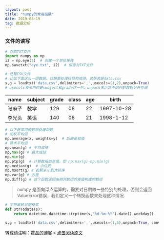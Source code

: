 ```yaml
---
layout: post
title: "numpy的常用函数"
date: 2019-08-19
tag: 数据分析
---
```


### 文件的读写

```python
# 存取TXT文件
import numpy as np
i2 = np.eye(3)  # 创建一个单位矩阵
np.savetxt("eye.txt", i2)  # 保存为TXT文件

# 处理CSV文件
# 比如下面这么一组数据，我想要处理科目和成绩，这张表是data.csv
s,g = loadtxt('data.csv',delimiters=',',usecols=(1,2),unpack=True)
# usecols表示用的是subject和grade这一列，unpack表示将不同列的数据分开存储
```

| name   | subject | grade | class | age  | birth      |
| ------ | ------- | ----- | ----- | ---- | ---------- |
| 张麻子 | 数学    | 129   | 08    | 22   | 1997-10-28 |
| 李光头 | 英语    | 140   | 08    | 21   | 1998-1-12  |

```python
# 以下是常用的数据处理函数
# 加权平均值
np.average(x, weights=y)  # 后面是权值
# 算术平均值
np.mean(g) # 平均成绩
np.max(g) # 最大成绩
np.min(g)
np.ptp(g)  # 计算数组的差值，即 np.max(g)-np.min(g)
np.median(g)  # 中位数
np.msort(g) # 按照从小到大排序
np.var(g) # 方差
np.diff(g) # 这个函数返回由相邻数组的差值构成的数组 
```

> numpy 是面向浮点运算的，需要对日期做一些特别的处理，否则会返回 ValueError错误，我们定义一个转换函数来处理这种情况.

```python
# 字符串转日期格式
def strTodate(s):
    return datetime.datetime.strptime(s,"%d-%m-%Y").date().weekday()

s,g = loadtxt('data.csv',delimiters=',',usecols=(1,5),unpack=True, converters={5:strTodate}) # 对第五条数据进行日期转换
```



转载请注明：[瞿晶的博客](http://fantongxue.xyz) » [点击阅读原文]([http://www.fantongxue.xyz/2019/08/numpy%E7%9A%84%E7%AE%80%E5%8D%95%E6%95%99%E7%A8%8B/](http://www.fantongxue.xyz/2019/08/numpy的简单教程/))     

